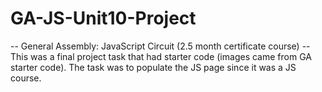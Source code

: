 # GA-JS-Unit10-Project
-- General Assembly: JavaScript Circuit (2.5 month certificate course) --
This was a final project task that had starter code (images came from GA starter code). The task was to populate the JS page since it was a JS course. 
